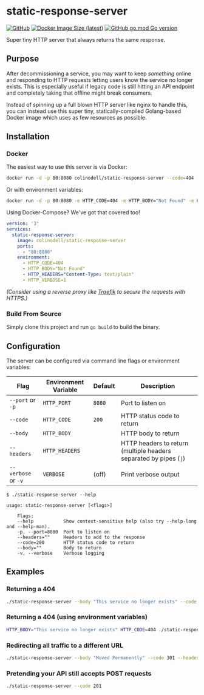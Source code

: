 # static-response-server

[![GitHub](https://img.shields.io/github/license/colinodell/static-response-server?style=flat-square)](https://github.com/colinodell/static-response-server/blob/main/LICENSE)
[![Docker Image Size (latest)](https://img.shields.io/docker/image-size/colinodell/static-response-server?style=flat-square)](https://hub.docker.com/repository/docker/colinodell/static-response-server)
[![GitHub go.mod Go version](https://img.shields.io/github/go-mod/go-version/colinodell/static-response-server?style=flat-square)](https://pkg.go.dev/github.com/colinodell/static-response-server)

Super tiny HTTP server that always returns the same response.

## Purpose

After decommissioning a service, you may want to keep _something_ online and responding to HTTP requests letting users
know the service no longer exists. This is especially useful if legacy code is still hitting an API endpoint and completely
taking that offline might break consumers.

Instead of spinning up a full blown HTTP server like nginx to handle this, you can instead use this super tiny, statically-compiled
Golang-based Docker image which uses as few resources as possible.

## Installation

### Docker

The easiest way to use this server is via Docker:

```bash
docker run -d -p 80:8080 colinodell/static-response-server --code=404 --body="Not Found" --headers="Content-Type: text/plain" -v
```

Or with environment variables:

```bash
docker run -d -p 80:8080 -e HTTP_CODE=404 -e HTTP_BODY="Not Found" -e HTTP_HEADERS="Content-Type: text/plain" -e HTTP_VERBOSE=1 colinodell/static-response-server
```

Using Docker-Compose? We've got that covered too!

```yaml
version: '3'
services:
  static-response-server:
    image: colinodell/static-response-server
    ports:
      - "80:8080"
    environment:
      - HTTP_CODE=404
      - HTTP_BODY="Not Found"
      - HTTP_HEADERS="Content-Type: text/plain"
      - HTTP_VERBOSE=1
```

_(Consider using a reverse proxy like [Traefik](https://github.com/traefik/traefik) to secure the requests with HTTPS.)_

### Build From Source

Simply clone this project and run `go build` to build the binary.

## Configuration

The server can be configured via command line flags or environment variables:

| Flag                | Environment Variable | Default | Description                                                        |
|---------------------|----------------------|---------|--------------------------------------------------------------------|
| `--port` or `-p`    | `HTTP_PORT`          | `8080`  | Port to listen on                                                  |
| `--code`            | `HTTP_CODE`          | `200`   | HTTP status code to return                                         |
| `--body`            | `HTTP_BODY`          |         | HTTP body to return                                                |
| `--headers`         | `HTTP_HEADERS`       |         | HTTP headers to return (multiple headers separated by pipes (`\|`) |
| `--verbose` or `-v` | `VERBOSE`            | (off)   | Print verbose output                                               |

```
$ ./static-response-server --help

usage: static-response-server [<flags>]

    Flags:
    --help           Show context-sensitive help (also try --help-long and --help-man).
    -p, --port=8080  Port to listen on
    --headers=""     Headers to add to the response
    --code=200       HTTP status code to return
    --body=""        Body to return
    -v, --verbose    Verbose logging
```

## Examples

### Returning a 404

```bash
./static-response-server --body "This service no longer exists" --code 404
```

### Returning a 404 (using environment variables)

```bash
HTTP_BODY="This service no longer exists" HTTP_CODE=404 ./static-response-server
```

### Redirecting all traffic to a different URL

```bash
./static-response-server --body "Moved Permanently" --code 301 --headers "Location: https://www.google.com"
```

### Pretending your API still accepts POST requests

```bash
./static-response-server --code 201
```

